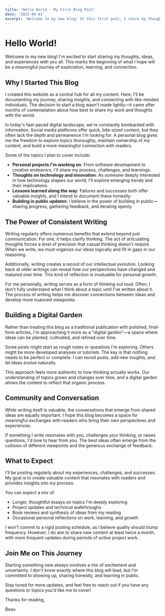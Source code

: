 ```yaml
---
title: 'Hello World - My First Blog Post'
date: '2023-09-01'
excerpt: 'Welcome to my new blog! In this first post, I share my thoughts on why I started this website and what I plan to write about.'
---
```


# Hello World!

Welcome to my new blog! I'm excited to start sharing my thoughts, ideas, and experiences with you all. This marks the beginning of what I hope will be a meaningful journey of exploration, learning, and connection.

## Why I Started This Blog

I created this website as a central hub for all my content. Here, I'll be documenting my journey, sharing insights, and connecting with like-minded individuals. The decision to start a blog wasn't made lightly—it came after months of contemplation about how best to share my work and thoughts with the world.

In today's fast-paced digital landscape, we're constantly bombarded with information. Social media platforms offer quick, bite-sized content, but they often lack the depth and permanence I'm looking for. A personal blog gives me the freedom to explore topics thoroughly, maintain ownership of my content, and build a more meaningful connection with readers.

Some of the topics I plan to cover include:

- **Personal projects I'm working on**: From software development to creative endeavors, I'll share my process, challenges, and learnings.
- **Thoughts on technology and innovation**: As someone deeply interested in how technology shapes our world, I'll explore emerging trends and their implications.
- **Lessons learned along the way**: Failures and successes both offer valuable insights, and I intend to document these honestly.
- **Building in public updates**: I believe in the power of building in public—sharing progress, gathering feedback, and iterating openly.

## The Power of Consistent Writing

Writing regularly offers numerous benefits that extend beyond just communication. For one, it helps clarify thinking. The act of articulating thoughts forces a level of precision that casual thinking doesn't require. When we write, we must organize our ideas logically and fill in gaps in our reasoning.

Additionally, writing creates a record of our intellectual evolution. Looking back at older writings can reveal how our perspectives have changed and matured over time. This kind of reflection is invaluable for personal growth.

For me personally, writing serves as a form of thinking out loud. Often, I don't fully understand what I think about a topic until I've written about it. The process of writing helps me discover connections between ideas and develop more nuanced viewpoints.

## Building a Digital Garden

Rather than treating this blog as a traditional publication with polished, final-form articles, I'm approaching it more as a "digital garden"—a space where ideas can be planted, cultivated, and refined over time.

Some posts might start as rough notes or questions I'm exploring. Others might be more developed analyses or tutorials. The key is that nothing needs to be perfect or complete. I can revisit posts, add new insights, and let ideas evolve naturally.

This approach feels more authentic to how thinking actually works. Our understanding of topics grows and changes over time, and a digital garden allows the content to reflect that organic process.

## Community and Conversation

While writing itself is valuable, the conversations that emerge from shared ideas are equally important. I hope this blog becomes a space for meaningful exchanges with readers who bring their own perspectives and experiences.

If something I write resonates with you, challenges your thinking, or raises questions, I'd love to hear from you. The best ideas often emerge from the collision of different viewpoints and the generous exchange of feedback.

## What to Expect

I'll be posting regularly about my experiences, challenges, and successes. My goal is to create valuable content that resonates with readers and provides insights into my process.

You can expect a mix of:

- Longer, thoughtful essays on topics I'm deeply exploring
- Project updates and technical walkthroughs
- Book reviews and synthesis of ideas from my reading
- Occasional personal reflections on work, learning, and growth

I won't commit to a rigid posting schedule, as I believe quality should trump frequency. However, I do aim to share new content at least twice a month, with more frequent updates during periods of active project work.

## Join Me on This Journey

Starting something new always involves a mix of excitement and uncertainty. I don't know exactly where this blog will lead, but I'm committed to showing up, sharing honestly, and learning in public.

Stay tuned for more updates, and feel free to reach out if you have any questions or topics you'd like me to cover!

Thanks for reading,

Beau